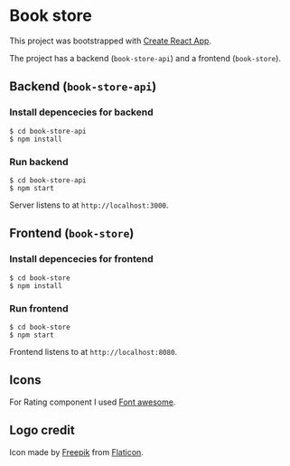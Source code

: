 # Book store

This project was bootstrapped with [Create React App](https://github.com/facebook/create-react-app).

The project has a backend (`book-store-api`) and a frontend (`book-store`).

## Backend (`book-store-api`)

### Install depencecies for backend

    $ cd book-store-api
    $ npm install

### Run backend

    $ cd book-store-api
    $ npm start

Server listens to at `http://localhost:3000`.

## Frontend (`book-store`)

### Install depencecies for frontend

    $ cd book-store
    $ npm install

### Run frontend

    $ cd book-store
    $ npm start

Frontend listens to at `http://localhost:8080`.

## Icons

For Rating component I used [Font awesome](https://fontawesome.com/how-to-use/on-the-web/using-with/react).

## Logo credit

Icon made by [Freepik](https://www.freepik.com) from [Flaticon](www.flaticon.com).
